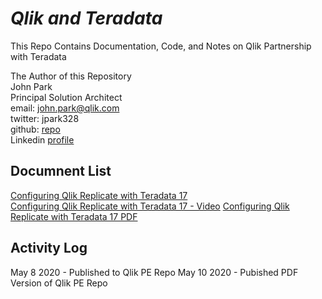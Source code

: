 # ***Qlik and Teradata***

This Repo Contains Documentation, Code, and Notes on Qlik Partnership with Teradata

The Author of this Repository  
John Park  
Principal Solution Architect  
email: john.park@qlik.com  
twitter: jpark328  
github: [repo](https://github.com/Parkman328 )  
Linkedin [profile](https://www.linkedin.com/in/jpark328/)  

## Documnent List  
[Configuring Qlik Replicate with Teradata 17](./Configuring%20Teradata%2017%20with%20Qlik%20Replicate/readme.md)  
[Configuring Qlik Replicate with Teradata 17 - Video](https://youtu.be/2QY1b4loqSA)
[Configuring Qlik Replicate with Teradata 17 PDF](./Configuring%20Teradata%2017%20with%20Qlik%20Replicate/readme.pdf)
## Activity Log

May 8 2020 - Published to Qlik PE Repo
May 10 2020 - Pubished PDF Version of Qlik PE Repo

